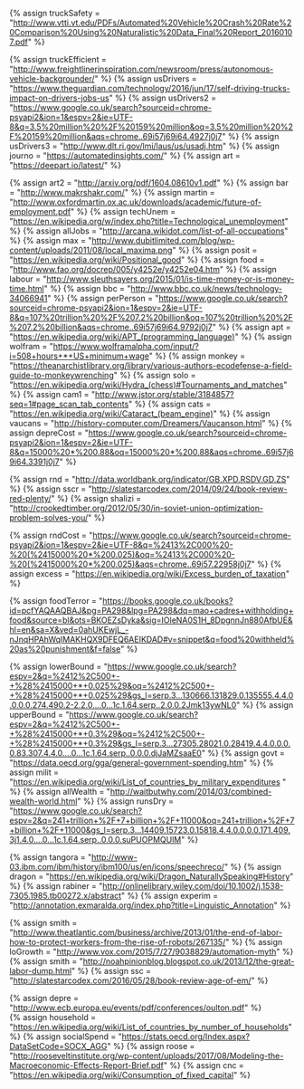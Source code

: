 {%		assign truckSafety = "http://www.vtti.vt.edu/PDFs/Automated%20Vehicle%20Crash%20Rate%20Comparison%20Using%20Naturalistic%20Data_Final%20Report_20160107.pdf"		%}

{%		assign truckEfficient = "http://www.freightlinerinspiration.com/newsroom/press/autonomous-vehicle-backgrounder/"		%}
{%		assign usDrivers = "https://www.theguardian.com/technology/2016/jun/17/self-driving-trucks-impact-on-drivers-jobs-us"		%}
{%		assign usDrivers2 = "https://www.google.co.uk/search?sourceid=chrome-psyapi2&ion=1&espv=2&ie=UTF-8&q=3.5%20million%20%2F%20159%20million&oq=3.5%20million%20%2F%20159%20million&aqs=chrome..69i57j69i64.4927j0j7"		%}
{%		assign usDrivers3 = "http://www.dlt.ri.gov/lmi/laus/us/usadj.htm"		%}
{%		assign journo = "https://automatedinsights.com/"		%}
{%		assign art = "https://deepart.io/latest/"		%}

{%		assign art2 = "http://arxiv.org/pdf/1604.08610v1.pdf"		%}
{%		assign bar = "http://www.makrshakr.com/"		%}
{%		assign martin = "http://www.oxfordmartin.ox.ac.uk/downloads/academic/future-of-employment.pdf"		%}
{%		assign techUnem = "https://en.wikipedia.org/w/index.php?title=Technological_unemployment"		%}
{%		assign allJobs = "http://arcana.wikidot.com/list-of-all-occupations"		%}
{%		assign max = "http://www.dubitlimited.com/blog/wp-content/uploads/2011/08/local_maxima.png"		%}
{%		assign posit = "https://en.wikipedia.org/wiki/Positional_good"		%}
{%		assign food = "http://www.fao.org/docrep/005/y4252e/y4252e04.htm"		%}
{%		assign labour = "http://www.sleuthsayers.org/2015/01/is-time-money-or-is-money-time.html"		%}
{%		assign bbc = "http://www.bbc.co.uk/news/technology-34066941"		%}
{%		assign perPerson = "https://www.google.co.uk/search?sourceid=chrome-psyapi2&ion=1&espv=2&ie=UTF-8&q=107%20trillion%20%2F%207.2%20billion&oq=107%20trillion%20%2F%207.2%20billion&aqs=chrome..69i57j69i64.9792j0j7"		%}
{%		assign apt = "https://en.wikipedia.org/wiki/APT_(programming_language)"		%}
{%		assign wolfram = "https://www.wolframalpha.com/input/?i=508+hours+*+US+minimum+wage"		%}
{%		assign monkey = "https://theanarchistlibrary.org/library/various-authors-ecodefense-a-field-guide-to-monkeywrenching"		%}
{%		assign solo = "https://en.wikipedia.org/wiki/Hydra_(chess)#Tournaments_and_matches"		%}
{%		assign cam1 = "http://www.jstor.org/stable/3184857?seq=1#page_scan_tab_contents"		%}
{%		assign cats = "https://en.wikipedia.org/wiki/Cataract_(beam_engine)"		%}
{%		assign vaucans = "http://history-computer.com/Dreamers/Vaucanson.html"		%}
{%		assign depreCost = "https://www.google.co.uk/search?sourceid=chrome-psyapi2&ion=1&espv=2&ie=UTF-8&q=15000%20*%200.88&oq=15000%20*%200.88&aqs=chrome..69i57j69i64.3391j0j7"		%}

{%		assign rnd = "http://data.worldbank.org/indicator/GB.XPD.RSDV.GD.ZS"			%}
{%		assign sscr = "http://slatestarcodex.com/2014/09/24/book-review-red-plenty/"		%}
{%		assign shalizi = "http://crookedtimber.org/2012/05/30/in-soviet-union-optimization-problem-solves-you/"			%}

{%		assign rndCost = "https://www.google.co.uk/search?sourceid=chrome-psyapi2&ion=1&espv=2&ie=UTF-8&q=%2413%2C000%20-%20(%2415000%20*%200.025)&oq=%2413%2C000%20-%20(%2415000%20*%200.025)&aqs=chrome..69i57.22958j0j7" 		%}
{%		assign excess = "https://en.wikipedia.org/wiki/Excess_burden_of_taxation" 		%}


{%		assign foodTerror = "https://books.google.co.uk/books?id=pcfYAQAAQBAJ&pg=PA298&lpg=PA298&dq=mao+cadres+withholding+food&source=bl&ots=BKOEZsDyka&sig=IOleNA0S1H_8DpgnnJn880AfbUE&hl=en&sa=X&ved=0ahUKEwjL_-nJnqHPAhWqIMAKHQX9DFEQ6AEIKDAD#v=snippet&q=food%20withheld%20as%20punishment&f=false"	%}

{%		assign lowerBound = "https://www.google.co.uk/search?espv=2&q=%2412%2C500+-+%28%2415000+*+0.025%29&oq=%2412%2C500+-+%28%2415000+*+0.025%29&gs_l=serp.3...130666.131829.0.135555.4.4.0.0.0.0.274.490.2-2.2.0....0...1c.1.64.serp..2.0.0.2Jmk13ywNL0" 		%}
{%		assign upperBound = "https://www.google.co.uk/search?espv=2&q=%2412%2C500+-+%28%2415000+*+0.3%29&oq=%2412%2C500+-+%28%2415000+*+0.3%29&gs_l=serp.3...27305.28021.0.28419.4.4.0.0.0.0.83.307.4.4.0....0...1c.1.64.serp..0.0.0.djJaMZsaaE0" 		%}
{%		assign govt = "https://data.oecd.org/gga/general-government-spending.htm" 		%}
{%		assign milit = "https://en.wikipedia.org/wiki/List_of_countries_by_military_expenditures	" 		%}
{%		assign allWealth = "http://waitbutwhy.com/2014/03/combined-wealth-world.html" 		%}
{%		assign runsDry = "https://www.google.co.uk/search?espv=2&q=241+trillion+%2F+7+billion+%2F+11000&oq=241+trillion+%2F+7+billion+%2F+11000&gs_l=serp.3...14409.15723.0.15818.4.4.0.0.0.0.171.409.3j1.4.0....0...1c.1.64.serp..0.0.0.suPUOPMQUlM" 		%}

{%		assign tangora = "http://www-03.ibm.com/ibm/history/ibm100/us/en/icons/speechreco/" 		%}
{%		assign dragon = "https://en.wikipedia.org/wiki/Dragon_NaturallySpeaking#History" 		%}
{%		assign rabiner = "http://onlinelibrary.wiley.com/doi/10.1002/j.1538-7305.1985.tb00272.x/abstract" 		%}
{%		assign experim = "http://annotation.exmaralda.org/index.php?title=Linguistic_Annotation" 		%}

{%		assign smith = "http://www.theatlantic.com/business/archive/2013/01/the-end-of-labor-how-to-protect-workers-from-the-rise-of-robots/267135/" 		%}
{%		assign loGrowth = "http://www.vox.com/2015/7/27/9038829/automation-myth" 		%}
{%		assign smith = "http://noahpinionblog.blogspot.co.uk/2013/12/the-great-labor-dump.html" 		%}
{%		assign ssc = "http://slatestarcodex.com/2016/05/28/book-review-age-of-em/" 		%}


{%		assign depre = "http://www.ecb.europa.eu/events/pdf/conferences/oulton.pdf"		%}	
{%		assign household = "https://en.wikipedia.org/wiki/List_of_countries_by_number_of_households"		%}
{%		assign socialSpend = "https://stats.oecd.org/Index.aspx?DataSetCode=SOCX_AGG"			%}
{%		assign roose = "http://rooseveltinstitute.org/wp-content/uploads/2017/08/Modeling-the-Macroeconomic-Effects-Report-Brief.pdf"		%}
{%		assign cnc = "https://en.wikipedia.org/wiki/Consumption_of_fixed_capital"		%}